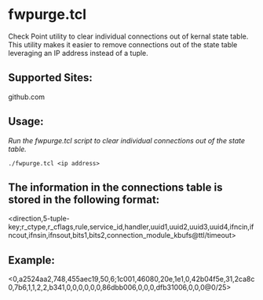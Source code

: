 # fwpurge.tcl
Check Point utility to clear individual connections out of kernal state table. This utility makes it easier to remove connections out of the state table leveraging an IP address instead of a tuple.

## Supported Sites:
github.com

## Usage:

*Run the fwpurge.tcl script to clear individual connections out of the state table.*

  `./fwpurge.tcl <ip address>`

## The information in the connections table is stored in the following format:

<direction,5-tuple-key;r_ctype,r_cflags,rule,service_id,handler,uuid1,uuid2,uuid3,uuid4,ifncin,ifncout,ifnsin,ifnsout,bits1,bits2,connection_module_kbufs@ttl/timeout>

## Example:
<0,a2524aa2,748,455aec19,50,6;1c001,46080,20e,1e1,0,42b04f5e,31,2ca8c0,7b6,1,1,2,2,b341,0,0,0,0,0,0,86dbb006,0,0,0,dfb31006,0,0,0@0/25>


  
